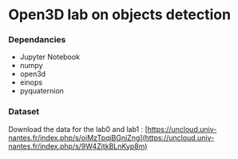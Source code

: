 # Open3D lab on objects detection
### Dependancies
- Jupyter Notebook
- numpy
- open3d
- einops
- pyquaternion

### Dataset
Download the data for the lab0 and lab1 :
[https://uncloud.univ-nantes.fr/index.php/s/oiMzTpqiBGniZng](https://uncloud.univ-nantes.fr/index.php/s/9W4ZjtkBLnKyp8m)
